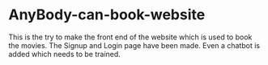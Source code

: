 # AnyBody-can-book-website
This is the try to make the front end of the website which is used to book the movies. The Signup and Login page have been made. Even a chatbot is added which needs to be trained.
